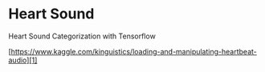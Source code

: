 # Heart Sound
Heart Sound Categorization with Tensorflow


[https://www.kaggle.com/kinguistics/loading-and-manipulating-heartbeat-audio][1]


[1]: https://www.kaggle.com/kinguistics/loading-and-manipulating-heartbeat-audio
